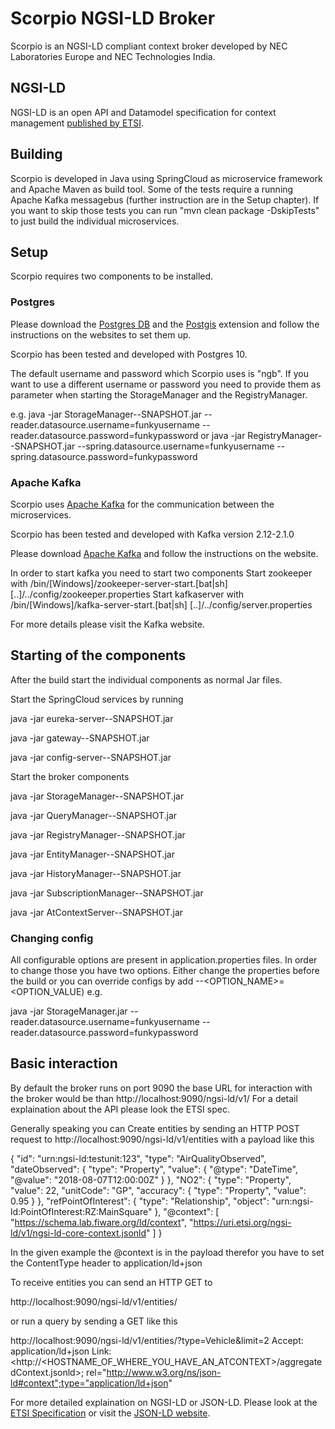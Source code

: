 # Scorpio NGSI-LD Broker

Scorpio is an NGSI-LD compliant context broker developed by NEC Laboratories Europe and NEC Technologies India.

## NGSI-LD

NGSI-LD is an open API and Datamodel specification for context management [published by ETSI](https://www.etsi.org/deliver/etsi_gs/CIM/001_099/009/01.01.01_60/gs_CIM009v010101p.pdf).

## Building

Scorpio is developed in Java using SpringCloud as microservice framework and Apache Maven as build tool. 
Some of the tests require a running Apache Kafka messagebus (further instruction are in the Setup chapter). If you want to skip those tests you can run "mvn clean package -DskipTests" to just build the individual microservices.

## Setup 
Scorpio requires two components to be installed.

### Postgres

Please download the [Postgres DB](https://www.postgresql.org/) and the [Postgis](https://postgis.net) extension and follow the instructions on the websites to set them up.

Scorpio has been tested and developed with Postgres 10. 

The default username and password which Scorpio uses is "ngb". If you want to use a different username or password you need to provide them as parameter when starting the StorageManager and the RegistryManager.

e.g. java -jar StorageManager-<VERSIONNUMBER>-SNAPSHOT.jar --reader.datasource.username=funkyusername --reader.datasource.password=funkypassword
or 
java -jar RegistryManager-<VERSIONNUMBER>-SNAPSHOT.jar --spring.datasource.username=funkyusername --spring.datasource.password=funkypassword

### Apache Kafka

Scorpio uses [Apache Kafka](https://kafka.apache.org/) for the communication between the microservices.

Scorpio has been tested and developed with Kafka version 2.12-2.1.0

Please download [Apache Kafka](https://kafka.apache.org/downloads) and follow the instructions on the website. 

In order to start kafka you need to start two components 
Start zookeeper with <kafkafolder>/bin/[Windows]/zookeeper-server-start.[bat|sh] [..]/../config/zookeeper.properties
Start kafkaserver with <kafkafolder>/bin/[Windows]/kafka-server-start.[bat|sh] [..]/../config/server.properties

For more details please visit the Kafka website.

## Starting of the components

After the build start the individual components as normal Jar files.

Start the SpringCloud services by running 

java -jar eureka-server-<VERSIONNUMBER>-SNAPSHOT.jar

java -jar gateway-<VERSIONNUMBER>-SNAPSHOT.jar

java -jar config-server-<VERSIONNUMBER>-SNAPSHOT.jar


Start the broker components 

java -jar StorageManager-<VERSIONNUMBER>-SNAPSHOT.jar

java -jar QueryManager-<VERSIONNUMBER>-SNAPSHOT.jar

java -jar RegistryManager-<VERSIONNUMBER>-SNAPSHOT.jar

java -jar EntityManager-<VERSIONNUMBER>-SNAPSHOT.jar

java -jar HistoryManager-<VERSIONNUMBER>-SNAPSHOT.jar

java -jar SubscriptionManager-<VERSIONNUMBER>-SNAPSHOT.jar

java -jar AtContextServer-<VERSIONNUMBER>-SNAPSHOT.jar

### Changing config 
All configurable options are present in application.properties files. In order to change those you have two options.
Either change the properties before the build or you can override configs by add --<OPTION_NAME>=<OPTION_VALUE)
e.g. 

java -jar StorageManager.jar --reader.datasource.username=funkyusername --reader.datasource.password=funkypassword

## Basic interaction

By default the broker runs on port 9090 the base URL for interaction with the broker would be than
http://localhost:9090/ngsi-ld/v1/
For a detail explaination about the API please look the ETSI spec.


Generally speaking you can 
Create entities by sending an HTTP POST request to http://localhost:9090/ngsi-ld/v1/entities
with a payload like this 

{
    "id": "urn:ngsi-ld:testunit:123",
    "type": "AirQualityObserved",
    "dateObserved": {
        "type": "Property",
        "value": {
            "@type": "DateTime",
            "@value": "2018-08-07T12:00:00Z"
        }
    },
    "NO2": {
        "type": "Property",
        "value": 22,
        "unitCode": "GP",
        "accuracy": {
            "type": "Property",
            "value": 0.95
        }
    },
    "refPointOfInterest": {
        "type": "Relationship",
        "object": "urn:ngsi-ld:PointOfInterest:RZ:MainSquare"
    },
    "@context": [
        "https://schema.lab.fiware.org/ld/context",
        "https://uri.etsi.org/ngsi-ld/v1/ngsi-ld-core-context.jsonld"
    ]
}


In the given example the @context is in the payload therefor you have to set the ContentType header to application/ld+json

To receive entities you can send an HTTP GET to 

http://localhost:9090/ngsi-ld/v1/entities/<entityId>

or run a query by sending a GET like this 

http://localhost:9090/ngsi-ld/v1/entities/?type=Vehicle&limit=2 
Accept: application/ld+json 
Link: <http://<HOSTNAME_OF_WHERE_YOU_HAVE_AN_ATCONTEXT>/aggregatedContext.jsonld>; rel="http://www.w3.org/ns/json-ld#context";type="application/ld+json"

For more detailed explaination on NGSI-LD or JSON-LD. Please look at the [ETSI Specification](https://www.etsi.org/deliver/etsi_gs/CIM/001_099/009/01.01.01_60/gs_CIM009v010101p.pdf) or visit the [JSON-LD website](https://json-ld.org/).




